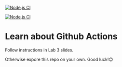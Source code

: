 
[![Node.js CI](https://github.com/abbasmansoori/learn-cool-problems/actions/workflows/node.js.yml/badge.svg?branch=main&event=push)](https://github.com/abbasmansoori/learn-cool-problems/actions/workflows/node.js.yml) 

[![Node.js CI](https://github.com/abbasmansoori/learn-cool-problems/actions/workflows/node.js.yml/badge.svg?branch=main&event=pull_request)](https://github.com/abbasmansoori/learn-cool-problems/actions/workflows/node.js.yml) 






# Learn about Github Actions
Follow instructions in Lab 3 slides.

Otherwise expore this repo on your own. Good luck!😊

